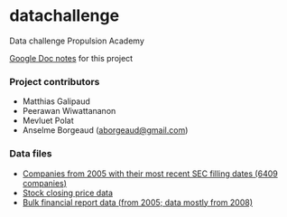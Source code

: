# datachallenge
Data challenge Propulsion Academy

[Google Doc notes](https://docs.google.com/document/d/1AniEjj6gImymUvTHtJh18frXXIqXaIMA6B2j4qhAVQU/edit) for this project

### Project contributors
- Matthias Galipaud
- Peerawan Wiwattananon
- Mevluet Polat
- Anselme Borgeaud (aborgeaud@gmail.com)

### Data files
- [Companies from 2005 with their most recent SEC filling dates (6409 companies)](https://www.dropbox.com/s/ukvmv87cm88iz7e/companies_filling_minimal.csv?dl=0)
- [Stock closing price data](https://www.dropbox.com/s/uqhczpn4fxak8w9/stock_closes.pq?dl=0)
- [Bulk financial report data (from 2005; data mostly from 2008)](https://www.dropbox.com/s/z119lsqk57g09v4/mevluet_data_merged.csv?dl=0)

